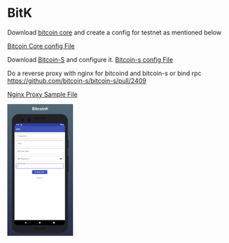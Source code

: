 # BitK

Download [bitcoin core](https://bitcoincore.org/en/download/) and create a config for testnet as mentioned below

[Bitcoin Core config File](https://raw.githubusercontent.com/percy-g2/BitK/master/config/bitcoin.conf)

Download [Bitcoin-S](https://bitcoin-s.org/docs/getting-setup) and configure it.
[Bitcoin-s config File](https://raw.githubusercontent.com/percy-g2/BitK/master/config/bitcoin-s.conf)

Do a reverse proxy with nginx for bitcoind and bitcoin-s or bind rpc https://github.com/bitcoin-s/bitcoin-s/pull/2409

[Nginx Proxy Sample File](https://raw.githubusercontent.com/percy-g2/BitK/master/config/defaultNginx.txt)

<p align="left">
  <img src="https://raw.githubusercontent.com/percy-g2/BitK/master/screenShots/alphaSS.jpg" width="150" height="300" title="BitK">
</p>